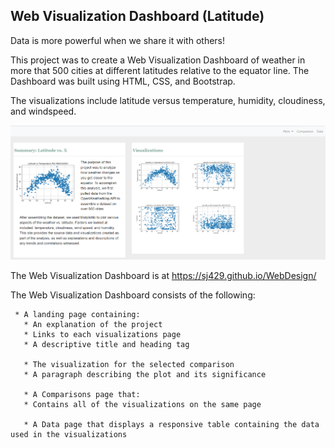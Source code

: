 ## Web Visualization Dashboard (Latitude)

Data is more powerful when we share it with others! 

This project was to create a Web Visualization Dashboard of weather in more that 500 cities at different latitudes relative to the equator line. The Dashboard was built using HTML, CSS, and Bootstrap.  

The visualizations include latitude versus temperature, humidity, cloudiness, and windspeed.

![](assets/images/Capture_2.PNG)


The Web Visualization Dashboard is at https://sj429.github.io/WebDesign/

The Web Visualization Dashboard consists of the following:

     * A landing page containing:
       * An explanation of the project
       * Links to each visualizations page 
       * A descriptive title and heading tag
       
       * The visualization for the selected comparison
       * A paragraph describing the plot and its significance
       
       * A Comparisons page that:
       * Contains all of the visualizations on the same page 
       
       * A Data page that displays a responsive table containing the data used in the visualizations
   







